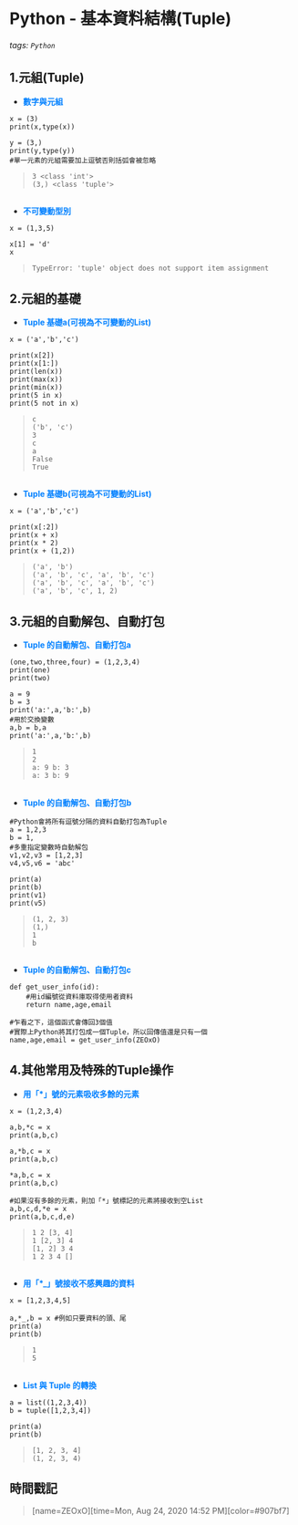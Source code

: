# Python - 基本資料結構(Tuple)

###### tags: `Python`

## 1.元組(Tuple)

* <font color="#0080FF">**數字與元組**</font>

```python=+
x = (3)
print(x,type(x))

y = (3,)
print(y,type(y))
#單一元素的元組需要加上逗號否則括弧會被忽略
```

> ```3 <class 'int'>```</br>
> ```(3,) <class 'tuple'>```
##
* <font color="#0080FF">**不可變動型別**</font>

```python=+
x = (1,3,5)

x[1] = 'd'
x
```

> ```TypeError: 'tuple' object does not support item assignment```

## 2.元組的基礎

* <font color="#0080FF">**Tuple 基礎a(可視為不可變動的List)**</font>

```python=+
x = ('a','b','c')

print(x[2])
print(x[1:])
print(len(x))
print(max(x))
print(min(x))
print(5 in x)
print(5 not in x)
```

> ```c```</br>
> ```('b', 'c')```</br>
> ```3```</br>
> ```c```</br>
> ```a```</br>
> ```False```</br>
> ```True```
## 
* <font color="#0080FF">**Tuple 基礎b(可視為不可變動的List)**</font>
```python=+
x = ('a','b','c')

print(x[:2])
print(x + x)
print(x * 2)
print(x + (1,2))
```

> ```('a', 'b')```</br>
> ```('a', 'b', 'c', 'a', 'b', 'c')```</br>
> ```('a', 'b', 'c', 'a', 'b', 'c')```</br>
> ```('a', 'b', 'c', 1, 2)```
 
## 3.元組的自動解包、自動打包

* <font color="#0080FF">**Tuple 的自動解包、自動打包a**</font>

```python=+
(one,two,three,four) = (1,2,3,4)
print(one)
print(two)

a = 9
b = 3
print('a:',a,'b:',b)
#用於交換變數
a,b = b,a
print('a:',a,'b:',b)
```

> ```1```</br>
> ```2```</br>
> ```a: 9 b: 3```</br>
> ```a: 3 b: 9```
##
* <font color="#0080FF">**Tuple 的自動解包、自動打包b**</font>

```python=+
#Python會將所有逗號分隔的資料自動打包為Tuple
a = 1,2,3
b = 1,
#多重指定變數時自動解包
v1,v2,v3 = [1,2,3]
v4,v5,v6 = 'abc'

print(a)
print(b)
print(v1)
print(v5)
```

> ```(1, 2, 3)```</br>
> ```(1,)```</br>
> ```1```</br>
> ```b```
## 
* <font color="#0080FF">**Tuple 的自動解包、自動打包c**</font>

```python=+
def get_user_info(id):
    #用id編號從資料庫取得使用者資料
    return name,age,email

#乍看之下，這個函式會傳回3個值
#實際上Python將其打包成一個Tuple，所以回傳值還是只有一個
name,age,email = get_user_info(ZEOxO)
```

## 4.其他常用及特殊的Tuple操作

* <font color="#0080FF">**用「*」號的元素吸收多餘的元素**</font>

```python=+
x = (1,2,3,4)

a,b,*c = x
print(a,b,c)

a,*b,c = x
print(a,b,c)

*a,b,c = x
print(a,b,c)

#如果沒有多餘的元素，則加「*」號標記的元素將接收到空List
a,b,c,d,*e = x
print(a,b,c,d,e)
```

> ```1 2 [3, 4]```</br>
> ```1 [2, 3] 4```</br>
> ```[1, 2] 3 4```</br>
> ```1 2 3 4 []```
## 
* <font color="#0080FF">**用「*_」號接收不感興趣的資料**</font>

```python=+
x = [1,2,3,4,5]

a,*_,b = x #例如只要資料的頭、尾
print(a)
print(b)
```

> ```1```</br>
> ```5```
## 
* <font color="#0080FF">**List 與 Tuple 的轉換**</font>

```python=+
a = list((1,2,3,4))
b = tuple([1,2,3,4])

print(a)
print(b)
```

> ```[1, 2, 3, 4]```</br>
> ```(1, 2, 3, 4)```

## 時間戳記

> [name=ZEOxO][time=Mon, Aug 24, 2020 14:52 PM][color=#907bf7]